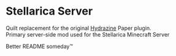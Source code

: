 # Stellarica Server

Quilt replacement for the original [Hydrazine](https://github.com/stellarica/hydrazine-paper) Paper plugin.  
Primary server-side mod used for the Stellarica Minecraft Server

Better README someday:tm: 
